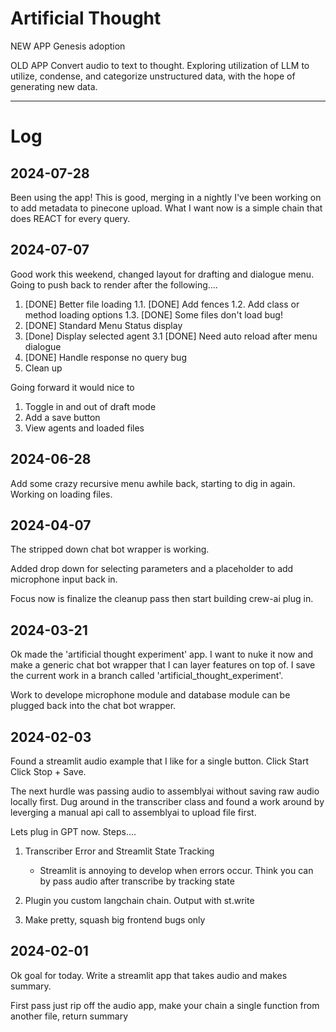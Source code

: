 Artificial Thought
================== 
NEW APP
Genesis adoption

OLD APP
Convert audio to text to thought. Exploring utilization of LLM to utilize, condense, and categorize unstructured data, with the hope of generating new data.

---
# Log
## 2024-07-28
Been using the app! This is good, merging in a nightly I've been working on to add metadata to pinecone upload. What I want now is a simple chain that does REACT for every query.

## 2024-07-07
Good work this weekend, changed layout for drafting and dialogue menu. Going to push back to render after the following....

1. [DONE] Better file loading
1.1. [DONE] Add fences
1.2. Add class or method loading options
1.3. [DONE] Some files don't load bug!
2. [DONE] Standard Menu Status display
3. [Done] Display selected agent
3.1 [DONE] Need auto reload after menu dialogue 
4. [DONE] Handle response no query bug
5. Clean up

Going forward it would nice to 
1. Toggle in and out of draft mode
2. Add a save button
3. View agents and loaded files

## 2024-06-28
Add some crazy recursive menu awhile back, starting to dig in again. Working on loading files.


## 2024-04-07
The stripped down chat bot wrapper is working. 

Added drop down for selecting parameters and a placeholder to add microphone input back in.

Focus now is finalize the cleanup pass then start building crew-ai plug in. 

## 2024-03-21
Ok made the 'artificial thought experiment' app. I want to nuke it now and make a generic chat bot wrapper that I can layer features on top of. I save the current work in a branch called 'artificial_thought_experiment'.

Work to develope microphone module and database module can be plugged back into the chat bot wrapper.


## 2024-02-03
Found a streamlit audio example that I like for a single button. Click Start Click Stop + Save. 

The next hurdle was passing audio to assemblyai without saving raw audio locally first. Dug around in the 
transcriber class and found a work around by leverging a manual api call to assemblyai to upload file first.

Lets plug in GPT now. Steps....
1. Transcriber Error and Streamlit State Tracking
    - Streamlit is annoying to develop when errors occur. Think you can by pass audio after transcribe by tracking state

2. Plugin you custom langchain chain. Output with st.write
3. Make pretty, squash big frontend bugs only
## 2024-02-01
Ok goal for today. Write a streamlit app that takes audio and makes summary. 

First pass just rip off the audio app, make your chain a single function from another file, return summary